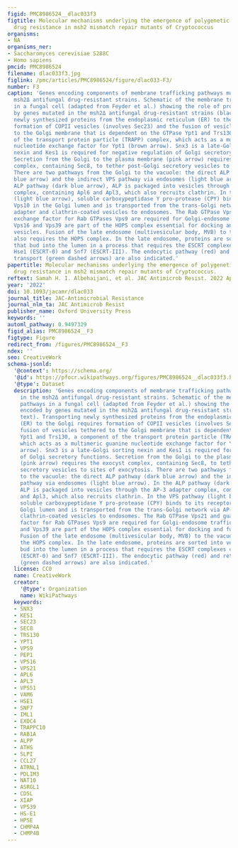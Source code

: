 ```yaml
---
figid: PMC8986524__dlac033f3
figtitle: Molecular mechanisms underlying the emergence of polygenetic antifungal
  drug resistance in msh2 mismatch repair mutants of Cryptococcus
organisms:
- NA
organisms_ner:
- Saccharomyces cerevisiae S288C
- Homo sapiens
pmcid: PMC8986524
filename: dlac033f3.jpg
figlink: /pmc/articles/PMC8986524/figure/dlac033-F3/
number: F3
caption: 'Genes encoding components of membrane trafficking pathways mutated in the
  msh2Δ antifungal drug-resistant strains. Schematic of the membrane trafficking pathways
  in a fungal cell (adapted from Feyder et al.) showing the role of proteins encoded
  by genes mutated in the msh2Δ antifungal drug-resistant strains (black text). Transporting
  newly synthesized proteins from the endoplasmic reticulum (ER) to the Golgi requires
  formation of COPII vesicles (involves Sec23) and the fusion of vesicles tethered
  to the Golgi membrane that is dependent on the GTPase Ypt1 and Trs130, a component
  of the transport protein particle (TRAPP) complex, which acts as a multimeric guanine
  nucleotide exchange factor for Ypt1 (brown arrow). Snx3 is a late-Golgi sorting
  nexin and Kes1 is required for negative regulation of Golgi secretory functions.
  Secretion from the Golgi to the plasma membrane (pink arrow) requires the exocyst
  complex, containing Sec8, to tether post-Golgi secretory vesicles to sites of exocytosis.
  There are two pathways from the Golgi to the vacuole: the direct ALP pathway (dark
  blue arrow) and the indirect VPS pathway via endosomes (light blue arrow). In the
  ALP pathway (dark blue arrow), ALP is packaged into vesicles through the AP-3 adapter
  complex, containing Apl6 and Apl3, which also recruits clathrin. In the VPS pathway
  (light blue arrow), soluble carboxypeptidase Y pro-protease (CPY) binds to its receptor
  Vps10 in the Golgi lumen and is transported from the trans-Golgi network via AP-1
  adapter and clathrin-coated vesicles to endosomes. The Rab GTPase Vps21 and guanine
  exchange factor for Rab GTPases Vps9 are required for Golgi-endosome trafficking.
  Vps16 and Vps39 are part of the HOPS complex essential for docking and fusion of
  vesicles. Fusion of the late endosome (multivesicular body, MVB) to the vacuole
  also requires the HOPS complex. In the late endosome, proteins are sorted into vesicles
  that bud into the lumen in a process that requires the ESCRT complexes containing
  Hse1 (ESCRT-0) and Snf7 (ESCRT-III). The endocytic pathway (red) and retrograde
  transport (green dashed arrows) are also indicated.'
papertitle: Molecular mechanisms underlying the emergence of polygenetic antifungal
  drug resistance in msh2 mismatch repair mutants of Cryptococcus.
reftext: Samah H. I. Albehaijani, et al. JAC Antimicrob Resist. 2022 Apr;4(2):dlac033.
year: '2022'
doi: 10.1093/jacamr/dlac033
journal_title: JAC-Antimicrobial Resistance
journal_nlm_ta: JAC Antimicrob Resist
publisher_name: Oxford University Press
keywords: ''
automl_pathway: 0.9497329
figid_alias: PMC8986524__F3
figtype: Figure
redirect_from: /figures/PMC8986524__F3
ndex: ''
seo: CreativeWork
schema-jsonld:
  '@context': https://schema.org/
  '@id': https://pfocr.wikipathways.org/figures/PMC8986524__dlac033f3.html
  '@type': Dataset
  description: 'Genes encoding components of membrane trafficking pathways mutated
    in the msh2Δ antifungal drug-resistant strains. Schematic of the membrane trafficking
    pathways in a fungal cell (adapted from Feyder et al.) showing the role of proteins
    encoded by genes mutated in the msh2Δ antifungal drug-resistant strains (black
    text). Transporting newly synthesized proteins from the endoplasmic reticulum
    (ER) to the Golgi requires formation of COPII vesicles (involves Sec23) and the
    fusion of vesicles tethered to the Golgi membrane that is dependent on the GTPase
    Ypt1 and Trs130, a component of the transport protein particle (TRAPP) complex,
    which acts as a multimeric guanine nucleotide exchange factor for Ypt1 (brown
    arrow). Snx3 is a late-Golgi sorting nexin and Kes1 is required for negative regulation
    of Golgi secretory functions. Secretion from the Golgi to the plasma membrane
    (pink arrow) requires the exocyst complex, containing Sec8, to tether post-Golgi
    secretory vesicles to sites of exocytosis. There are two pathways from the Golgi
    to the vacuole: the direct ALP pathway (dark blue arrow) and the indirect VPS
    pathway via endosomes (light blue arrow). In the ALP pathway (dark blue arrow),
    ALP is packaged into vesicles through the AP-3 adapter complex, containing Apl6
    and Apl3, which also recruits clathrin. In the VPS pathway (light blue arrow),
    soluble carboxypeptidase Y pro-protease (CPY) binds to its receptor Vps10 in the
    Golgi lumen and is transported from the trans-Golgi network via AP-1 adapter and
    clathrin-coated vesicles to endosomes. The Rab GTPase Vps21 and guanine exchange
    factor for Rab GTPases Vps9 are required for Golgi-endosome trafficking. Vps16
    and Vps39 are part of the HOPS complex essential for docking and fusion of vesicles.
    Fusion of the late endosome (multivesicular body, MVB) to the vacuole also requires
    the HOPS complex. In the late endosome, proteins are sorted into vesicles that
    bud into the lumen in a process that requires the ESCRT complexes containing Hse1
    (ESCRT-0) and Snf7 (ESCRT-III). The endocytic pathway (red) and retrograde transport
    (green dashed arrows) are also indicated.'
  license: CC0
  name: CreativeWork
  creator:
    '@type': Organization
    name: WikiPathways
  keywords:
  - SNX3
  - KES1
  - SEC23
  - SEC8
  - TRS130
  - YPT1
  - VPS9
  - PEP1
  - VPS16
  - VPS21
  - APL6
  - APL3
  - VPS51
  - VAM6
  - HSE1
  - SNF7
  - IML1
  - EXOC4
  - TRAPPC10
  - RAB1A
  - ALPP
  - ATHS
  - SLPI
  - CCL27
  - ATRNL1
  - PDLIM3
  - NAT10
  - ASRGL1
  - CD5L
  - XIAP
  - VPS39
  - HS-E1
  - HPSE
  - CHMP4A
  - CHMP4B
---
```

